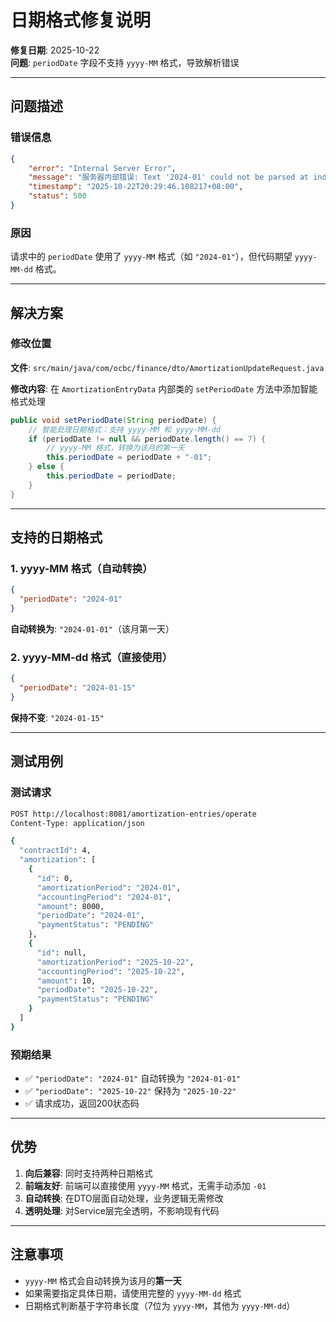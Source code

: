 # 日期格式修复说明

**修复日期**: 2025-10-22  
**问题**: `periodDate` 字段不支持 `yyyy-MM` 格式，导致解析错误

---

## 问题描述

### 错误信息
```json
{
    "error": "Internal Server Error",
    "message": "服务器内部错误: Text '2024-01' could not be parsed at index 7",
    "timestamp": "2025-10-22T20:29:46.108217+08:00",
    "status": 500
}
```

### 原因
请求中的 `periodDate` 使用了 `yyyy-MM` 格式（如 `"2024-01"`），但代码期望 `yyyy-MM-dd` 格式。

---

## 解决方案

### 修改位置
**文件**: `src/main/java/com/ocbc/finance/dto/AmortizationUpdateRequest.java`

**修改内容**: 在 `AmortizationEntryData` 内部类的 `setPeriodDate` 方法中添加智能格式处理

```java
public void setPeriodDate(String periodDate) {
    // 智能处理日期格式：支持 yyyy-MM 和 yyyy-MM-dd
    if (periodDate != null && periodDate.length() == 7) {
        // yyyy-MM 格式，转换为该月的第一天
        this.periodDate = periodDate + "-01";
    } else {
        this.periodDate = periodDate;
    }
}
```

---

## 支持的日期格式

### 1. yyyy-MM 格式（自动转换）
```json
{
  "periodDate": "2024-01"
}
```
**自动转换为**: `"2024-01-01"`（该月第一天）

### 2. yyyy-MM-dd 格式（直接使用）
```json
{
  "periodDate": "2024-01-15"
}
```
**保持不变**: `"2024-01-15"`

---

## 测试用例

### 测试请求
```bash
POST http://localhost:8081/amortization-entries/operate
Content-Type: application/json

{
  "contractId": 4,
  "amortization": [
    {
      "id": 0,
      "amortizationPeriod": "2024-01",
      "accountingPeriod": "2024-01",
      "amount": 8000,
      "periodDate": "2024-01",
      "paymentStatus": "PENDING"
    },
    {
      "id": null,
      "amortizationPeriod": "2025-10-22",
      "accountingPeriod": "2025-10-22",
      "amount": 10,
      "periodDate": "2025-10-22",
      "paymentStatus": "PENDING"
    }
  ]
}
```

### 预期结果
- ✅ `"periodDate": "2024-01"` 自动转换为 `"2024-01-01"`
- ✅ `"periodDate": "2025-10-22"` 保持为 `"2025-10-22"`
- ✅ 请求成功，返回200状态码

---

## 优势

1. **向后兼容**: 同时支持两种日期格式
2. **前端友好**: 前端可以直接使用 `yyyy-MM` 格式，无需手动添加 `-01`
3. **自动转换**: 在DTO层面自动处理，业务逻辑无需修改
4. **透明处理**: 对Service层完全透明，不影响现有代码

---

## 注意事项

- `yyyy-MM` 格式会自动转换为该月的**第一天**
- 如果需要指定具体日期，请使用完整的 `yyyy-MM-dd` 格式
- 日期格式判断基于字符串长度（7位为 `yyyy-MM`，其他为 `yyyy-MM-dd`）
